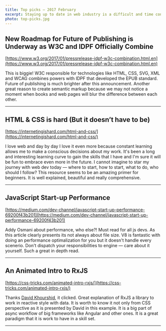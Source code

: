 ```yaml
---
title: Top picks — 2017 February
excerpt: Staying up to date in web industry is a difficult and time consuming task. I would like to share with you my top finds from the past month.
photo: top-picks.jpg
---
```


## New Roadmap for Future of Publishing is Underway as W3C and IDPF Officially Combine

[https://www.w3.org/2017/01/pressrelease-idpf-w3c-combination.html.en](https://www.w3.org/2017/01/pressrelease-idpf-w3c-combination.html.en)

This is biggie! W3C responsible for technologies like HTML, CSS, SVG, XML and WCAG combines powers with IDPF that developed the EPUB standard. Future of publishing is much brighter after this announcement. Another great reason to create semantic markup because we may not notice a moment when books and web pages will blur the difference between each other.

- - -

## HTML & CSS is hard (But it doesn’t have to be)

[https://internetingishard.com/html-and-css/](https://internetingishard.com/html-and-css/)

I love web and day by day I love it even more because constant learning allows me to make a conscious decisions about my work. It's been a long and interesting learning curve to gain the skills that I have and I'm sure it will be fun to embrace even more in the future. I cannot imagine to star my journey with web dev today — where to start, how to start, what to do, who should I follow? This resource seems to be an amazing primer for beginners. It is well explained, beautiful and really comprehensive.

- - -

## JavaScript Start-up Performance

[https://medium.com/dev-channel/javascript-start-up-performance-69200f43b201](https://medium.com/dev-channel/javascript-start-up-performance-69200f43b201)

Addy Osmani about performance, who else?! Must read for all js devs. As this article clearly presents its not always about file size. V8 is fantastic with doing an performance optimalization for you but it doesn't handle every scenerio. Don't dispatch your responsibilities to engine — care about it yourself. Such a great in depth read.

- - -

## An Animated Intro to RxJS

[https://css-tricks.com/animated-intro-rxjs/](https://css-tricks.com/animated-intro-rxjs/)

Thanks [David Khourshid](https://twitter.com/DavidKPiano), it clicked. Great explanation of RxJS a library to work in reactive style with data. It is worth to know it not only from CSS perspective as it is presented by David in this example. It is a big part of async workflow of big frameworks like Angular and other ones. It is a great paradigm that it is work to have in a skill set.

- - -
